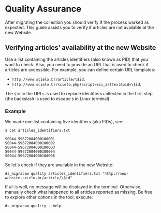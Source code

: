 
# Quality Assurance
After migrating the collection you should verify if the process worked as expected. This guide assists you to verify if articles are not available at the new Website.

## Verifying articles' availability at the new Website

Use a list containing the articles identifiers (also known as PID) that you want to check. Also, you need to provide an URL that is used to check if articles are accessible. For example, you can define certain URL templates:

- `http://www.scielo.br/article/\$id`.
- `http://www.scielo.br/scielo.php?script=sci_arttext&pid=\$id`.

The `$id` in the URLs is used to replace identifiers collected in the first step (the backslash is used to escape `$` in Linux terminal).

### Example

We made one list containing five identifiers (aka PIDs), see:

```shell
$ cat articles_identifiers.txt
```
```
S0044-59672004000100001
S0044-59672004000100002
S0044-59672004000100003
S0044-59672004000100004
S0044-59672004000100005
```
So let's check if they are available in the new Website:

```shell
ds_migracao quality articles_identifiers.txt "http://new-website.scielo.br/article/\$id"
``` 

If all is well, no message will be displayed in the terminal. Otherwise, manually check what happened to all articles reported as missing. Be free to explore other options in the tool, execute:

```shell
ds_migracao quality --help
```
